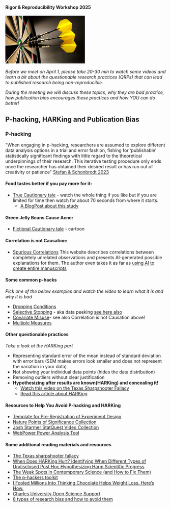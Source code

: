 #### Rigor & Reproducibility Workshop 2025
 
<img src="Assets/img/darts.png" width="250" height="150">

_Before we meet on April 1, please take 20-30 min to watch some videos and learn a bit  about the questionable research practices (QRPs) that can lead to published research being non-reproducible._  

_During the meeting we will discuss these topics, why they are bad practice, how publication bias encourages these practices and how YOU can do better!_


## P-hacking, HARKing and Publication Bias

### P-hacking
"When engaging in p-hacking, researchers are assumed to explore different data analysis options in a trial and error fashion, fishing for ‘publishable’ statistically significant findings with little regard to the theoretical underpinnings of their research. This iterative testing procedure only ends once the researcher has obtained their desired result or has run out of creativity or patience" [Stefan & Schonbrodt 2023](https://royalsocietypublishing.org/doi/10.1098/rsos.220346)

#### Food tastes better if you pay more for it:
* [True Cautionary tale](https://youtu.be/Gx0fAjNHb1M?si=PfmYEN1ege_FOjBg&t=331) - watch the whole thing if you like but if you are limited for time then watch for about 70 seconds from where it starts.  
    * [A BlogPost about this study](https://www.science.org/content/blog-post/gotta-be-conclusion-here-somewhere)

#### Green Jelly Beans Cause Acne:
* [Fictional Cautionary tale](https://xkcd.com/882/) - cartoon

#### Correlation is not Causation:
* [Spurious Correlations](https://www.tylervigen.com/spurious-correlations)  This website describes correlations between completely unrelated observations and presents AI-generated possible explanations for them. The author even takes it as far as [using AI to create entire manuscripts](https://tylervigen.com/spurious-scholar)

#### Some common p-hacks
_Pick one of the below examples and watch the video to learn what it is and why it is bad_
* [Dropping Conditions](https://youtu.be/u_jxEpQsOfI?si=PYgA7QzKI0WNnFpm&t=61)
* [Selective Stopping](https://youtu.be/qO57DH8gG9Q?si=tUKcr0Wb5Uue35T9&t=43) - aka data peeking [see here also](https://youtu.be/HDCOUXE3HMM?si=dZUvf3UUqbDRFlqk&t=532)  
* [Covariate Misuse](https://youtu.be/kGM2jT60SiE?si=powcGFryLCxv3L4W&t=95)- see also Correlation is not Causation above!
* [Multiple Measures](https://youtu.be/jiXmVjJTSmM?si=g9etZtGnMg5HbZSv&t=70)  

#### Other questionable practices
_Take a look at the HARKing part_
* Representing standard error of the mean instead of standard deviation with error bars (SEM makes errors look smaller and does not represent the variation in your data)
* Not showing your individual data points (hides the data distribution)
* Removing outliers without clear justification
* **Hypothesizing after results are known(HARKing) and concealing it!**   
    * [Watch this video on the Texas Sharpshooter Fallacy](https://youtu.be/_tcBsryYd6s?si=xvdBraZwPGwLecZX&t=18)   
    * [Read this article about HARKing](https://embassy.science/wiki/Theme:Cc742a7b-826d-4201-b33e-457f2ef79fb9) 

#### Resources to Help You Avoid P-hacking and HARKing
* [Template for Pre-Registration of Experiment Design](https://docs.google.com/document/d/1gkN0Jp6Gu7GIA4Ne4YCDZ61nCLQRgt32moRdUg9AnVg/edit?usp=sharing)
* [Nature Points of Significance Collection](https://www.nature.com/collections/qghhqm/pointsofsignificance)  
* [Josh Starmer StatQuest Video Collection](https://www.youtube.com/@statquest)  
* [WebPower Power Analysis Tool](https://rdrr.io/cran/WebPower/)  

#### Some additional reading materials and resources
* [The Texas sharpshooter fallacy](Assets/PDF/Evers2017.pdf)  
* [When Does HARKing Hurt? Identifying When Different Types of
Undisclosed Post Hoc Hypothesizing Harm Scientific Progress](Assets/PDF/rubin-2017.pdf)
* [The Weak Spots in Contemporary Science (and How
to Fix Them)](Assets/PDF/Wicherts2017.pdf)
* [The p-hackers toolkit](https://sciencebasedmedicine.org/the-p-hackers-toolkit/)
* [I Fooled Millions Into Thinking Chocolate Helps Weight Loss. Here’s How.](https://gizmodo.com/i-fooled-millions-into-thinking-chocolate-helps-weight-1707251800)
* [Charles University Open Science Support](https://openscience.cuni.cz/OSCIEN-1.html)
* [8 types of research bias and how to avoid them](https://www.appinio.com/en/blog/market-research/research-bias#How%20to%20Avoid%20Research%20Bias?)
  
  


